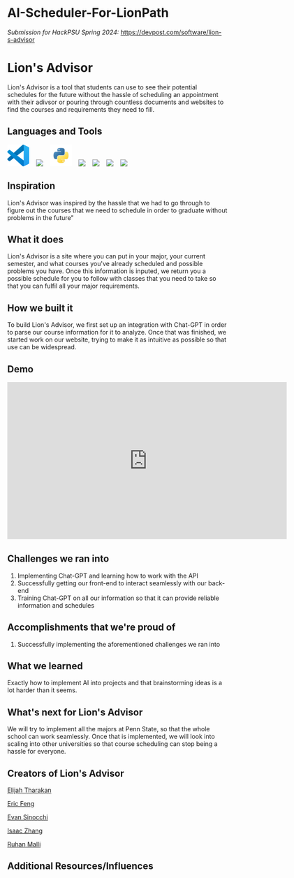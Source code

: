 # AI-Scheduler-For-LionPath

*Submission for HackPSU Spring 2024:* https://devpost.com/software/lion-s-advisor

# Lion's Advisor
Lion's Advisor is a tool that students can use to see their potential schedules for the future without the hassle of scheduling an appointment with their adivsor or pouring through countless documents and websites to find the courses and requirements they need to fill.

## Languages and Tools
<div>
    <img width=50px src="https://raw.githubusercontent.com/github/explore/80688e429a7d4ef2fca1e82350fe8e3517d3494d/topics/visual-studio-code/visual-studio-code.png">&nbsp;&nbsp;&nbsp;
    <img width=50px src="https://ms-vsliveshare.gallerycdn.vsassets.io/extensions/ms-vsliveshare/vsliveshare-pack/0.4.0/1591125099437/Microsoft.VisualStudio.Services.Icons.Default">&nbsp;&nbsp;&nbsp;
    <img width=50px src="https://raw.githubusercontent.com/github/explore/80688e429a7d4ef2fca1e82350fe8e3517d3494d/topics/python/python.png">&nbsp;&nbsp;&nbsp;
    <img width=50px src="https://upload.wikimedia.org/wikipedia/commons/thumb/5/5f/Windows_logo_-_2012.svg/2048px-Windows_logo_-_2012.svg.png">&nbsp;&nbsp;&nbsp;
    <img width=50px src="https://static.vecteezy.com/system/resources/previews/021/495/993/original/chatgpt-openai-logo-icon-free-png.png">&nbsp;&nbsp;&nbsp;
    <img width=50px src="https://upload.wikimedia.org/wikipedia/commons/thumb/9/93/Amazon_Web_Services_Logo.svg/2560px-Amazon_Web_Services_Logo.svg.png">&nbsp;&nbsp;&nbsp;
    <img width=50px src="https://encrypted-tbn0.gstatic.com/images?q=tbn:ANd9GcS1HVNHQmF6XqXS0xqpvfcJFY3cQIAQEB3XmJ_edOZdMQ&s">&nbsp;&nbsp;&nbsp;
</div>

## Inspiration
Lion's Advisor was inspired by the hassle that we had to go through to figure out the courses that we need to schedule in order to graduate without problems in the future"

## What it does
Lion's Advisor is a site where you can put in your major, your current semester, and what courses you've already scheduled and possible problems you have. Once this information is inputed, we return you a possible schedule for you to follow with classes that you need to take so that you can fulfil all your major requirements.

## How we built it
To build Lion's Advisor, we first set up an integration with Chat-GPT in order to parse our course information for it to analyze. Once that was finished, we started work on our website, trying to make it as intuitive as possible so that use can be widespread.

## Demo
<iframe src="https://player.vimeo.com/video/924303100" width="640" height="360" frameborder="0" allow="autoplay; fullscreen; picture-in-picture" allowfullscreen></iframe>

## Challenges we ran into
1. Implementing Chat-GPT and learning how to work with the API
2. Successfully getting our front-end to interact seamlessly with our back-end
3. Training Chat-GPT on all our information so that it can provide reliable information and schedules

## Accomplishments that we're proud of
1. Successfully implementing the aforementioned challenges we ran into

## What we learned
Exactly how to implement AI into projects and that brainstorming ideas is a lot harder than it seems.

## What's next for Lion's Advisor
We will try to implement all the majors at Penn State, so that the whole school can work seamlessly. Once that is implemented, we will look into scaling into other universities so that course scheduling can stop being a hassle for everyone.

## Creators of Lion's Advisor
[Elijah Tharakan](https://github.com/darthkittie)

[Eric Feng](https://github.com/Eric1K)

[Evan Sinocchi](https://github.com/esinocchi)

[Isaac Zhang](https://github.com/LtPlaz)

[Ruhan Malli](https://github.com/ruhan1001)

## Additional Resources/Influences
